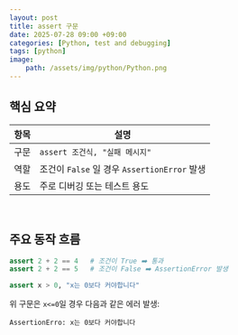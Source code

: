 ```yaml
---
layout: post
title: assert 구문
date: 2025-07-28 09:00 +09:00
categories: [Python, test and debugging]
tags: [python]
image:
    path: /assets/img/python/Python.png
---
```


## 핵심 요약

| 항목 | 설명                                         |
| ---- | -------------------------------------------- |
| 구문 | `assert 조건식, "실패 메시지"`               |
| 역할 | 조건이 `False` 일 경우 `AssertionError` 발생 |
| 용도 | 주로 디버깅 또는 테스트 용도                 |


<br>

## 주요 동작 흐름

```python
assert 2 + 2 == 4   # 조건이 True ➡️ 통과
assert 2 + 2 == 5   # 조건이 False ➡️ AssertionError 발생
```

```python
assert x > 0, "x는 0보다 커야합니다"
```

위 구문은 `x<=0`일 경우 다음과 같은 에러 발생:
```text
AssertionErro: x는 0보다 커야합니다
```

